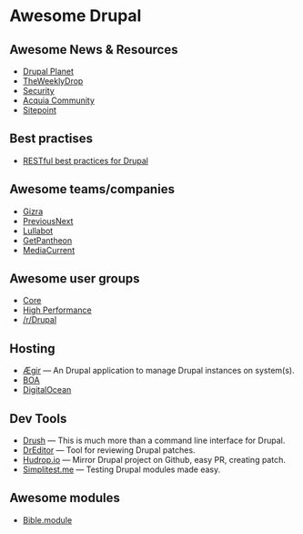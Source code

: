 Awesome Drupal
==============

## Awesome News & Resources

- [Drupal Planet](https://www.drupal.org/planet)
- [TheWeeklyDrop](http://www.theweeklydrop.com/)
- [Security](https://www.drupal.org/security)
- [Acquia Community](https://www.acquia.com/blog/community)
- [Sitepoint](http://www.sitepoint.com/php/drupal-php/)

## Best practises

- [RESTful best practices for Drupal](https://github.com/Gizra/restful)

## Awesome teams/companies

- [Gizra](http://www.gizra.com/blog/)
- [PreviousNext](http://www.previousnext.com.au/blog)
- [Lullabot](https://www.lullabot.com/blog)
- [GetPantheon](https://www.getpantheon.com/blog)
- [MediaCurrent](http://www.mediacurrent.com/blog)

## Awesome user groups

- [Core](https://groups.drupal.org/core)
- [High Performance](https://groups.drupal.org/high-performance)
- [/r/Drupal](http://www.reddit.com/r/drupal "Drupal on Reddit")


## Hosting

- [Ægir](http://www.aegirproject.org/) — An Drupal application to manage Drupal instances on system(s).
- [BOA](https://github.com/omega8cc/boa)
- [DigitalOcean](https://www.digitalocean.com/?refcode=8144a2e31660)

## Dev Tools

- [Drush](https://github.com/drush-ops/drush) — This is much more than a command line interface for Drupal.
- [DrEditor](https://dreditor.org/) — Tool for reviewing Drupal patches.
- [Hudrop.io](http://hubdrop.io/) — Mirror Drupal project on Github, easy PR, creating patch.
- [Simplitest.me](http://simplytest.me/) — Testing Drupal modules made easy.

## Awesome modules

- [Bible.module](http://drupalbible.org/)
